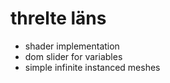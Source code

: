 # threlte läns

 - shader implementation 
 - dom slider for variables
 - simple infinite instanced meshes
